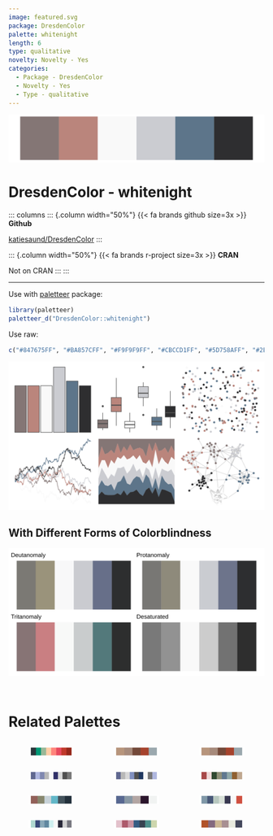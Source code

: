 ```yaml
---
image: featured.svg
package: DresdenColor
palette: whitenight
length: 6
type: qualitative
novelty: Novelty - Yes
categories:
  - Package - DresdenColor
  - Novelty - Yes
  - Type - qualitative
---
```


![](featured.svg)

# DresdenColor - whitenight 

::: columns
::: {.column width="50%"}
{{< fa brands github size=3x >}}
**Github**

[katiesaund/DresdenColor](https://github.com/katiesaund/DresdenColor)
:::

::: {.column width="50%"}
{{< fa brands r-project size=3x >}}
**CRAN**

Not on CRAN
:::
:::

<hr> 

Use with [paletteer](https://emilhvitfeldt.github.io/paletteer/) package:

```r
library(paletteer)
paletteer_d("DresdenColor::whitenight")
```

Use raw:

```r
c("#847675FF", "#BA857CFF", "#F9F9F9FF", "#CBCCD1FF", "#5D758AFF", "#2E2E30FF")
``` 

![](examples.png) <br>

## With Different Forms of Colorblindness

![](colorblind.svg) 

<br>

# Related Palettes

<div class="list" style="display: grid; grid-template-columns: auto auto auto;"> <figure class="figure">
<a href="../../awtools/a_palette/"> <img src="../../awtools/a_palette/featured.svg" style="width: 100%;" class="figure-img"></a>
</figure> <figure class="figure">
<a href="../../ButterflyColors/hamadryas_feronia/"> <img src="../../ButterflyColors/hamadryas_feronia/featured.svg" style="width: 100%;" class="figure-img"></a>
</figure> <figure class="figure">
<a href="../../ButterflyColors/hamadryas_feronia/"> <img src="../../ButterflyColors/hamadryas_feronia/featured.svg" style="width: 100%;" class="figure-img"></a>
</figure> <figure class="figure">
<a href="../../palettetown/poliwrath/"> <img src="../../palettetown/poliwrath/featured.svg" style="width: 100%;" class="figure-img"></a>
</figure> <figure class="figure">
<a href="../../palettetown/poliwhirl/"> <img src="../../palettetown/poliwhirl/featured.svg" style="width: 100%;" class="figure-img"></a>
</figure> <figure class="figure">
<a href="../../ochRe/parliament/"> <img src="../../ochRe/parliament/featured.svg" style="width: 100%;" class="figure-img"></a>
</figure> <figure class="figure">
<a href="../../DresdenColor/deathmasks/"> <img src="../../DresdenColor/deathmasks/featured.svg" style="width: 100%;" class="figure-img"></a>
</figure> <figure class="figure">
<a href="../../tayloRswift/midnights/"> <img src="../../tayloRswift/midnights/featured.svg" style="width: 100%;" class="figure-img"></a>
</figure> <figure class="figure">
<a href="../../palettetown/steelix/"> <img src="../../palettetown/steelix/featured.svg" style="width: 100%;" class="figure-img"></a>
</figure> <figure class="figure">
<a href="../../palettetown/remoraid/"> <img src="../../palettetown/remoraid/featured.svg" style="width: 100%;" class="figure-img"></a>
</figure> <figure class="figure">
<a href="../../MoMAColors/Levine2/"> <img src="../../MoMAColors/Levine2/featured.svg" style="width: 100%;" class="figure-img"></a>
</figure> <figure class="figure">
<a href="../../tayloRswift/taylor1989/"> <img src="../../tayloRswift/taylor1989/featured.svg" style="width: 100%;" class="figure-img"></a>
</figure> 
</div>
